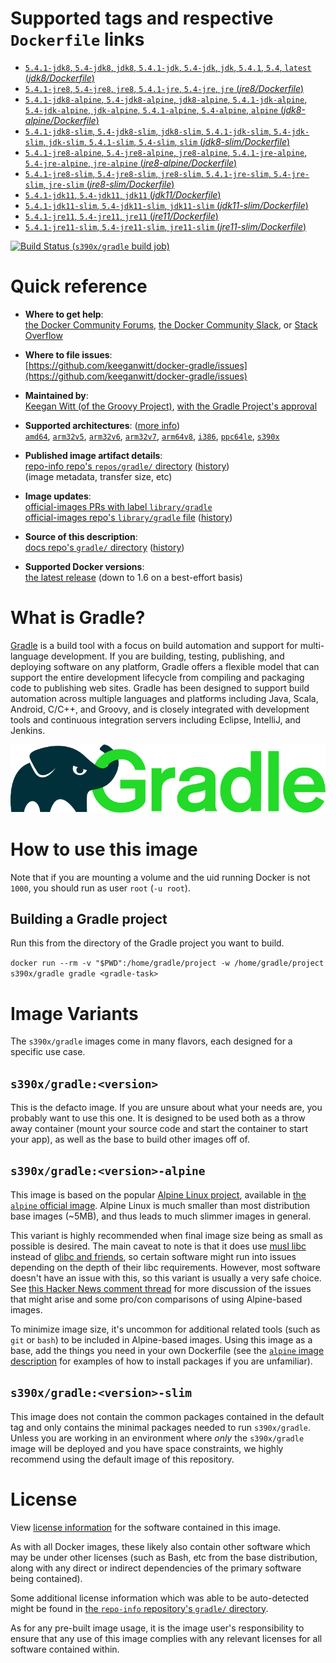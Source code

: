 <!--

********************************************************************************

WARNING:

    DO NOT EDIT "gradle/README.md"

    IT IS AUTO-GENERATED

    (from the other files in "gradle/" combined with a set of templates)

********************************************************************************

-->

# Supported tags and respective `Dockerfile` links

-	[`5.4.1-jdk8`, `5.4-jdk8`, `jdk8`, `5.4.1-jdk`, `5.4-jdk`, `jdk`, `5.4.1`, `5.4`, `latest` (*jdk8/Dockerfile*)](https://github.com/keeganwitt/docker-gradle/blob/52ceea4f0fd47e288d2ad059aff7d9cbde2f0948/jdk8/Dockerfile)
-	[`5.4.1-jre8`, `5.4-jre8`, `jre8`, `5.4.1-jre`, `5.4-jre`, `jre` (*jre8/Dockerfile*)](https://github.com/keeganwitt/docker-gradle/blob/52ceea4f0fd47e288d2ad059aff7d9cbde2f0948/jre8/Dockerfile)
-	[`5.4.1-jdk8-alpine`, `5.4-jdk8-alpine`, `jdk8-alpine`, `5.4.1-jdk-alpine`, `5.4-jdk-alpine`, `jdk-alpine`, `5.4.1-alpine`, `5.4-alpine`, `alpine` (*jdk8-alpine/Dockerfile*)](https://github.com/keeganwitt/docker-gradle/blob/52ceea4f0fd47e288d2ad059aff7d9cbde2f0948/jdk8-alpine/Dockerfile)
-	[`5.4.1-jdk8-slim`, `5.4-jdk8-slim`, `jdk8-slim`, `5.4.1-jdk-slim`, `5.4-jdk-slim`, `jdk-slim`, `5.4.1-slim`, `5.4-slim`, `slim` (*jdk8-slim/Dockerfile*)](https://github.com/keeganwitt/docker-gradle/blob/52ceea4f0fd47e288d2ad059aff7d9cbde2f0948/jdk8-slim/Dockerfile)
-	[`5.4.1-jre8-alpine`, `5.4-jre8-alpine`, `jre8-alpine`, `5.4.1-jre-alpine`, `5.4-jre-alpine`, `jre-alpine` (*jre8-alpine/Dockerfile*)](https://github.com/keeganwitt/docker-gradle/blob/52ceea4f0fd47e288d2ad059aff7d9cbde2f0948/jre8-alpine/Dockerfile)
-	[`5.4.1-jre8-slim`, `5.4-jre8-slim`, `jre8-slim`, `5.4.1-jre-slim`, `5.4-jre-slim`, `jre-slim` (*jre8-slim/Dockerfile*)](https://github.com/keeganwitt/docker-gradle/blob/52ceea4f0fd47e288d2ad059aff7d9cbde2f0948/jre8-slim/Dockerfile)
-	[`5.4.1-jdk11`, `5.4-jdk11`, `jdk11` (*jdk11/Dockerfile*)](https://github.com/keeganwitt/docker-gradle/blob/52ceea4f0fd47e288d2ad059aff7d9cbde2f0948/jdk11/Dockerfile)
-	[`5.4.1-jdk11-slim`, `5.4-jdk11-slim`, `jdk11-slim` (*jdk11-slim/Dockerfile*)](https://github.com/keeganwitt/docker-gradle/blob/52ceea4f0fd47e288d2ad059aff7d9cbde2f0948/jdk11-slim/Dockerfile)
-	[`5.4.1-jre11`, `5.4-jre11`, `jre11` (*jre11/Dockerfile*)](https://github.com/keeganwitt/docker-gradle/blob/52ceea4f0fd47e288d2ad059aff7d9cbde2f0948/jre11/Dockerfile)
-	[`5.4.1-jre11-slim`, `5.4-jre11-slim`, `jre11-slim` (*jre11-slim/Dockerfile*)](https://github.com/keeganwitt/docker-gradle/blob/52ceea4f0fd47e288d2ad059aff7d9cbde2f0948/jre11-slim/Dockerfile)

[![Build Status](https://doi-janky.infosiftr.net/job/multiarch/job/s390x/job/gradle/badge/icon) (`s390x/gradle` build job)](https://doi-janky.infosiftr.net/job/multiarch/job/s390x/job/gradle/)

# Quick reference

-	**Where to get help**:  
	[the Docker Community Forums](https://forums.docker.com/), [the Docker Community Slack](https://blog.docker.com/2016/11/introducing-docker-community-directory-docker-community-slack/), or [Stack Overflow](https://stackoverflow.com/search?tab=newest&q=docker)

-	**Where to file issues**:  
	[https://github.com/keeganwitt/docker-gradle/issues](https://github.com/keeganwitt/docker-gradle/issues)

-	**Maintained by**:  
	[Keegan Witt (of the Groovy Project)](https://github.com/keeganwitt/docker-gradle), [with the Gradle Project's approval](https://discuss.gradle.org/t/official-docker-images/21159/8)

-	**Supported architectures**: ([more info](https://github.com/docker-library/official-images#architectures-other-than-amd64))  
	[`amd64`](https://hub.docker.com/r/amd64/gradle/), [`arm32v5`](https://hub.docker.com/r/arm32v5/gradle/), [`arm32v6`](https://hub.docker.com/r/arm32v6/gradle/), [`arm32v7`](https://hub.docker.com/r/arm32v7/gradle/), [`arm64v8`](https://hub.docker.com/r/arm64v8/gradle/), [`i386`](https://hub.docker.com/r/i386/gradle/), [`ppc64le`](https://hub.docker.com/r/ppc64le/gradle/), [`s390x`](https://hub.docker.com/r/s390x/gradle/)

-	**Published image artifact details**:  
	[repo-info repo's `repos/gradle/` directory](https://github.com/docker-library/repo-info/blob/master/repos/gradle) ([history](https://github.com/docker-library/repo-info/commits/master/repos/gradle))  
	(image metadata, transfer size, etc)

-	**Image updates**:  
	[official-images PRs with label `library/gradle`](https://github.com/docker-library/official-images/pulls?q=label%3Alibrary%2Fgradle)  
	[official-images repo's `library/gradle` file](https://github.com/docker-library/official-images/blob/master/library/gradle) ([history](https://github.com/docker-library/official-images/commits/master/library/gradle))

-	**Source of this description**:  
	[docs repo's `gradle/` directory](https://github.com/docker-library/docs/tree/master/gradle) ([history](https://github.com/docker-library/docs/commits/master/gradle))

-	**Supported Docker versions**:  
	[the latest release](https://github.com/docker/docker-ce/releases/latest) (down to 1.6 on a best-effort basis)

# What is Gradle?

[Gradle](https://gradle.org/) is a build tool with a focus on build automation and support for multi-language development. If you are building, testing, publishing, and deploying software on any platform, Gradle offers a flexible model that can support the entire development lifecycle from compiling and packaging code to publishing web sites. Gradle has been designed to support build automation across multiple languages and platforms including Java, Scala, Android, C/C++, and Groovy, and is closely integrated with development tools and continuous integration servers including Eclipse, IntelliJ, and Jenkins.

![logo](https://raw.githubusercontent.com/docker-library/docs/c3d3ca6beed000f9ba6eabc98f3399158f520256/gradle/logo.png)

# How to use this image

Note that if you are mounting a volume and the uid running Docker is not `1000`, you should run as user `root` (`-u root`).

## Building a Gradle project

Run this from the directory of the Gradle project you want to build.

`docker run --rm -v "$PWD":/home/gradle/project -w /home/gradle/project s390x/gradle gradle <gradle-task>`

# Image Variants

The `s390x/gradle` images come in many flavors, each designed for a specific use case.

## `s390x/gradle:<version>`

This is the defacto image. If you are unsure about what your needs are, you probably want to use this one. It is designed to be used both as a throw away container (mount your source code and start the container to start your app), as well as the base to build other images off of.

## `s390x/gradle:<version>-alpine`

This image is based on the popular [Alpine Linux project](http://alpinelinux.org), available in [the `alpine` official image](https://hub.docker.com/_/alpine). Alpine Linux is much smaller than most distribution base images (~5MB), and thus leads to much slimmer images in general.

This variant is highly recommended when final image size being as small as possible is desired. The main caveat to note is that it does use [musl libc](http://www.musl-libc.org) instead of [glibc and friends](http://www.etalabs.net/compare_libcs.html), so certain software might run into issues depending on the depth of their libc requirements. However, most software doesn't have an issue with this, so this variant is usually a very safe choice. See [this Hacker News comment thread](https://news.ycombinator.com/item?id=10782897) for more discussion of the issues that might arise and some pro/con comparisons of using Alpine-based images.

To minimize image size, it's uncommon for additional related tools (such as `git` or `bash`) to be included in Alpine-based images. Using this image as a base, add the things you need in your own Dockerfile (see the [`alpine` image description](https://hub.docker.com/_/alpine/) for examples of how to install packages if you are unfamiliar).

## `s390x/gradle:<version>-slim`

This image does not contain the common packages contained in the default tag and only contains the minimal packages needed to run `s390x/gradle`. Unless you are working in an environment where *only* the `s390x/gradle` image will be deployed and you have space constraints, we highly recommend using the default image of this repository.

# License

View [license information](https://gradle.org/license/) for the software contained in this image.

As with all Docker images, these likely also contain other software which may be under other licenses (such as Bash, etc from the base distribution, along with any direct or indirect dependencies of the primary software being contained).

Some additional license information which was able to be auto-detected might be found in [the `repo-info` repository's `gradle/` directory](https://github.com/docker-library/repo-info/tree/master/repos/gradle).

As for any pre-built image usage, it is the image user's responsibility to ensure that any use of this image complies with any relevant licenses for all software contained within.

